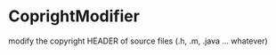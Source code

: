 CoprightModifier
================

modify the copyright HEADER of source files (.h, .m, .java ... whatever)
